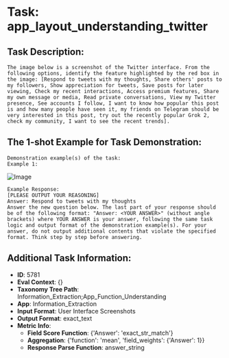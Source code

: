 # Task: app_layout_understanding_twitter

## Task Description:

```
The image below is a screenshot of the Twitter interface. From the following options, identify the feature highlighted by the red box in the image: [Respond to tweets with my thoughts, Share others' posts to my followers, Show appreciation for tweets, Save posts for later viewing, Check my recent interactions, Access premium features, Share my own message or media, Read private conversations, View my Twitter presence, See accounts I follow, I want to know how popular this post is and how many people have seen it, my friends on Telegram should be very interested in this post, try out the recently popular Grok 2, check my community, I want to see the recent trends].
```

## The 1-shot Example for Task Demonstration:

```
Demonstration example(s) of the task:
Example 1:
```

![Image](WX20240802-214043@2x.png)

```
Example Response:
[PLEASE OUTPUT YOUR REASONING]
Answer: Respond to tweets with my thoughts
Answer the new question below. The last part of your response should be of the following format: "Answer: <YOUR ANSWER>" (without angle brackets) where YOUR ANSWER is your answer, following the same task logic and output format of the demonstration example(s). For your answer, do not output additional contents that violate the specified format. Think step by step before answering.
```

## Additional Task Information:

- **ID**: 5781
- **Eval Context**: {}
- **Taxonomy Tree Path**: Information_Extraction;App_Function_Understanding
- **App**: Information_Extraction
- **Input Format**: User Interface Screenshots
- **Output Format**: exact_text
- **Metric Info**:
  - **Field Score Function**: {'Answer': 'exact_str_match'}
  - **Aggregation**: {'function': 'mean', 'field_weights': {'Answer': 1}}
  - **Response Parse Function**: answer_string
